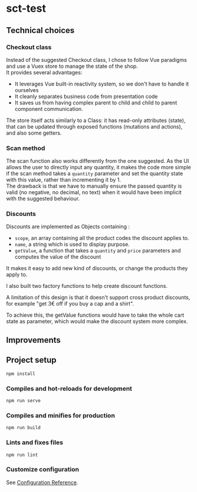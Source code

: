 # sct-test

## Technical choices

### Checkout class
Instead of the suggested Checkout class, I chose to follow Vue paradigms and use a Vuex store to manage the state of the shop.  
It provides several advantages:  
* It leverages Vue built-in reactivity system, so we don't have to handle it ourselves
* It cleanly separates business code from presentation code
* It saves us from having complex parent to child and child to parent component communication.

The store itself acts similarly to a Class: it has read-only attributes (state), that can be updated through exposed functions (mutations and actions), and also some getters.

### Scan method
The scan function also works differently from the one suggested.
As the UI allows the user to directly input any quantity, it makes the code more simple if the scan method takes a `quantity` parameter and set the quantity state with this value, rather than incrementing it by 1.  
The drawback is that we have to manually ensure the passed quantity is valid (no negative, no decimal, no text) when it would have been implicit with the suggested behaviour.

### Discounts

Discounts are implemented as Objects containing : 
* `scope`,  an array containing all the product codes the discount applies to.
* `name`, a string which is used to display purpose.
* `getValue`, a function that takes a `quantity` and `price` parameters and computes the value of the discount


It makes it easy to add new kind of discounts, or change the products they apply to.

I also built two factory functions to help create discount functions.

A limitation of this design is that it doesn't support cross product discounts, for example "get 3€ off if you buy a cap and a shirt".

To achieve this, the getValue functions would have to take the whole cart state as parameter, which would make the discount system more complex.

## Improvements



## Project setup
```
npm install
```

### Compiles and hot-reloads for development
```
npm run serve
```

### Compiles and minifies for production
```
npm run build
```

### Lints and fixes files
```
npm run lint
```

### Customize configuration
See [Configuration Reference](https://cli.vuejs.org/config/).
